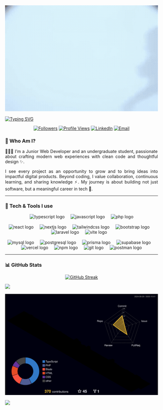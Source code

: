 
<p align="center">
  <img src="./kiss.gif" alt="3D profile contributions" alt="3D profile contributions"
       width="700"
      height="350"
       />
</p>

[![Typing SVG](https://readme-typing-svg.demolab.com?font=Orbitron&weight=700&size=90&pause=800&color=1A237E&center=true&vCenter=true&width=2000&height=200&lines=I+am+Hamka+Zainardhi;WEB+DEVELOPER;DEVELOPER+JR;Student+Of+Telkom+Univeristy)](https://git.io/typing-svg)

<p align="center">
  <a href="https://github.com/HamkaZainulArdhi?tab=followers"><img alt="Followers" src="https://img.shields.io/github/followers/HamkaZainulArdhi?style=flat&label=Followers"></a>
  <a href="https://github.com/HamkaZainulArdhi"><img alt="Profile Views" src="https://komarev.com/ghpvc/?username=HamkaZainulArdhi&style=flat"></a>
  <a href="https://www.linkedin.com/in/hamka-zainulardhi-b470b829b6/"><img alt="LinkedIn" src="https://img.shields.io/badge/LinkedIn-0A66C2?logo=linkedin&logoColor=white"></a>
  <a href="mailto:HamkaZainulArdhi@gmail.com"><img alt="Email" src="https://img.shields.io/badge/Email-contact-orange"></a>
</p>

### 🧠 Who Am I?

<p align="justify">👨🏻‍💻 I’m a Junior Web Developer and an undergraduate student, passionate about crafting modern web experiences with clean code and thoughtful design ✨.</p>

<p align="justify">I see every project as an opportunity to grow and to bring ideas into impactful digital products. Beyond coding, I value collaboration, continuous learning, and sharing knowledge ⚡. My journey is about building not just software, but a meaningful career in tech 🚀.</p>

---

### 🧰 Tech & Tools I use

<div align="center">
  <!-- Languages -->
  <img src="https://skillicons.dev/icons?i=ts" height="60" alt="typescript logo" />
  <img width="12" />
  <img src="https://skillicons.dev/icons?i=javascript" height="60" alt="javascript logo" />
  <img width="12" />
  <img src="https://skillicons.dev/icons?i=php" height="60" alt="php logo" />
  
  <br />
  <br />

  <!-- Frameworks & Libraries -->
  <img src="https://skillicons.dev/icons?i=react" height="60" alt="react logo" />
  <img width="12" />
  <img src="https://skillicons.dev/icons?i=nextjs" height="60" alt="nextjs logo" />
  <img width="12" />
  <img src="https://skillicons.dev/icons?i=tailwind" height="60" alt="tailwindcss logo" />
  <img width="12" />
  <img src="https://skillicons.dev/icons?i=bootstrap" height="60" alt="bootstrap logo" />
  <img width="12" />
  <img src="https://skillicons.dev/icons?i=laravel" height="60" alt="laravel logo" />
  <img width="12" />
  <img src="https://skillicons.dev/icons?i=vite" height="60" alt="vite logo" />
  <img width="12" />
  
  <br />
  <br />

  <!-- Database & ORM -->
  <img src="https://skillicons.dev/icons?i=mysql" height="60" alt="mysql logo" />
  <img width="12" />
  <img src="https://skillicons.dev/icons?i=postgres" height="60" alt="postgresql logo" />
  <img width="12" />
  <img src="https://skillicons.dev/icons?i=prisma" height="60" alt="prisma logo" />
  <img width="12" />
  <img src="https://skillicons.dev/icons?i=supabase" height="60" alt="supabase logo" />
  <img width="12" />
  


  <!-- Deployment & Package Manager -->
  <img src="https://skillicons.dev/icons?i=vercel" height="60" alt="vercel logo" />
  <img width="12" />
  <img src="https://skillicons.dev/icons?i=npm" height="60" alt="npm logo" />
  <img width="12" />
  


  <!-- Tools -->
  <img src="https://skillicons.dev/icons?i=git" height="60" alt="git logo" />
  <img width="12" />
  <img src="https://skillicons.dev/icons?i=postman" height="60" alt="postman logo" />
</div>


---

### 📊 GitHub Stats

<p align="center">
  <a href="https://git.io/streak-stats">
    <img
      src="https://github-readme-streak-stats-beryl-mu.vercel.app?user=HamkaZainulArdhi&hide_border=false&date_format=j%20M%5B%20Y%5D"
      alt="GitHub Streak"
      width="700"  />
  </a>
</p>

<!-- <p align="center">
  <img src="http://github-profile-summary-cards.vercel.app/api/cards/profile-details?username=HamkaZainulArdhi&theme=default" />
</p>


<table align="center">
<tr>
  <td><img src="http://github-profile-summary-cards.vercel.app/api/cards/repos-per-language?username=HamkaZainulArdhi&theme=default" /></td>
  <td><img src="http://github-profile-summary-cards.vercel.app/api/cards/most-commit-language?username=HamkaZainulArdhi&theme=default" /></td>
</tr>
<tr>
  <td><img src="http://github-profile-summary-cards.vercel.app/api/cards/stats?username=HamkaZainulArdhi&theme=default" /></td>
  <td><img src="http://github-profile-summary-cards.vercel.app/api/cards/productive-time?username=HamkaZainulArdhi&theme=default&utcOffset=8" /></td>
</tr>
</table> -->
<img src="https://user-images.githubusercontent.com/73097560/115834477-dbab4500-a447-11eb-908a-139a6edaec5c.gif">

<p align="center">
  <img src="./profile-3d-contrib/profile-night-rainbow.svg" alt="3D profile contributions"/>
</p>






<img src="https://raw.githubusercontent.com/Trilokia/Trilokia/379277808c61ef204768a61bbc5d25bc7798ccf1/bottom_header.svg" />
